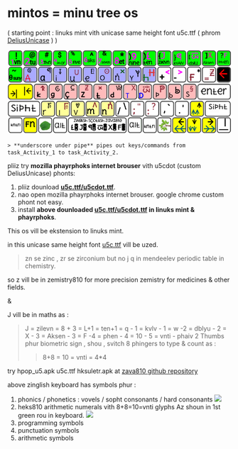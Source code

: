 # mintos = minu tree os

( starting point : linuks mint vith unicase same height font u5c.ttf ( phrom [DeliusUnicase][el1] ) )

 <img src="imez/keybord/hscii_keybord.png" alt="multilanguage keyboard">


```
> **underscore under pipe** pipes out keys/commands from task_Activity_1 to task_Activity_2.
```
pliiz try **mozilla phayrphoks internet brouser** vith u5cdot (custom DeliusUnicase) phonts:

1. pliiz dounload **[u5c.ttf/u5cdot.ttf][2]**.
1. nao open mozilla phayrphoks internet brouser. google chrome custom phont not easy.
3. install  **above dounloaded [u5c.ttf/u5cdot.ttf][3] in linuks mint & phayrphoks**.

This os vill be ekstension to linuks mint.

in this unicase same height font [u5c.ttf][2] vill be uzed.

> zn se zinc , zr se zirconium but no j q in mendeelev periodic table in chemistry.

so z vill be in zemistry810 for more precision zemistry for medicines & other fields.

&

J vill be in maths as :

> J = zilevn = 8 + 3 = L+1 = ten+1 = q - 1 = kvlv - 1 = w -2 = dblyu - 2 = X - 3 = Aksen - 3 = F -4 = phen - 4 = 10 - 5 = vnti - phaiv
> 2 Thumbs phur biometric sign , shou , svitch
> 8 phingers to type & count as :
>> 8+8 = 10 = vnti = 4*4

try hpop_u5.apk u5c.ttf hksuletr.apk at [zava810 github repository][zava810]

above zinglish keyboard has symbols phur :

1. phonics / phonetics : vovels / sopht consonants / hard consonants
![][i1]
2. heks810 arithmetic numerals vith 8+8=10=vnti glyphs Az shoun in 1st green rou in keyboard.
![][i3]
3. programming symbols
4. punctuation symbols
5. arithmetic symbols


[zava810]: http://github.com/zava810/zava810
[2]: https://github.com/Font77/unicase_phonts/blob/master/yunikes/u5cdot.ttf
[3]: https://github.com/Font77/unicase_phonts/blob/master/hao_tu_install.md

[i1]: imez/zpg_png/phoniks.png
[i2]: imez/keybord/hscii_keybord.png
[i3]: imez/zpg_png/h40kaunt.jpg
[el1]: https://www.fontsquirrel.com/fonts/delius-unicase
